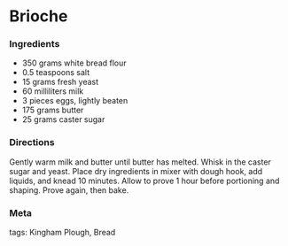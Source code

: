 # Brioche

### Ingredients
 * 350 grams white bread flour
 * 0.5 teaspoons salt
 * 15 grams fresh yeast
 * 60 milliliters milk
 * 3 pieces eggs, lightly beaten
 * 175 grams butter
 * 25 grams caster sugar

### Directions

Gently warm milk and butter until butter has melted.  Whisk in the caster sugar and yeast.  Place dry ingredients in mixer with dough hook, add liquids, and knead 10 minutes.  Allow to prove 1 hour before portioning and shaping.  Prove again, then bake.

### Meta

tags: Kingham Plough, Bread

